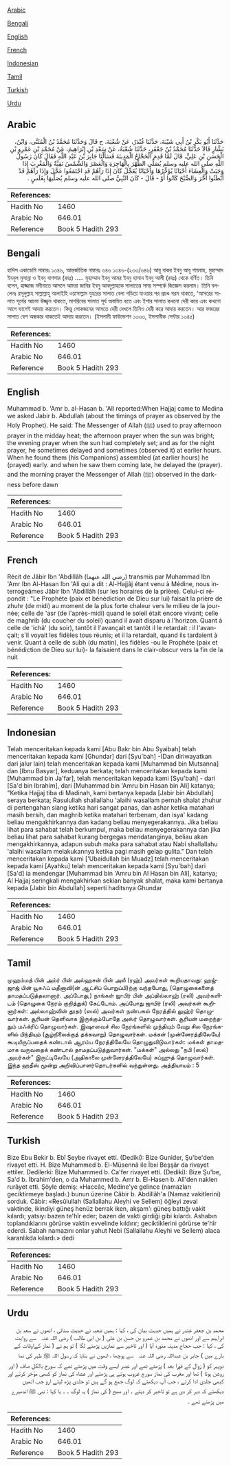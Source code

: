[Arabic](#arabic)

[Bengali](#bengali)

[English](#english)

[French](#french)

[Indonesian](#indonesian)

[Tamil](#tamil)

[Turkish](#turkish)

[Urdu](#urdu)

## Arabic


<div dir="rtl" lang="ar" style={{fontSize:'larger',backgroundColor:'#f8f9fa',padding:20}}>
حَدَّثَنَا أَبُو بَكْرِ بْنُ أَبِي شَيْبَةَ، حَدَّثَنَا غُنْدَرٌ، عَنْ شُعْبَةَ، ح قَالَ وَحَدَّثَنَا مُحَمَّدُ بْنُ الْمُثَنَّى، وَابْنُ، بَشَّارٍ قَالاَ حَدَّثَنَا مُحَمَّدُ بْنُ جَعْفَرٍ، حَدَّثَنَا شُعْبَةُ، عَنْ سَعْدِ بْنِ إِبْرَاهِيمَ، عَنْ مُحَمَّدِ بْنِ عَمْرِو بْنِ الْحَسَنِ بْنِ عَلِيٍّ، قَالَ لَمَّا قَدِمَ الْحَجَّاجُ الْمَدِينَةَ فَسَأَلْنَا جَابِرَ بْنَ عَبْدِ اللَّهِ فَقَالَ كَانَ رَسُولُ اللَّهِ صلى الله عليه وسلم يُصَلِّي الظُّهْرَ بِالْهَاجِرَةِ وَالْعَصْرَ وَالشَّمْسُ نَقِيَّةٌ وَالْمَغْرِبَ إِذَا وَجَبَتْ وَالْعِشَاءَ أَحْيَانًا يُؤَخِّرُهَا وَأَحْيَانًا يُعَجِّلُ كَانَ إِذَا رَآهُمْ قَدِ اجْتَمَعُوا عَجَّلَ وَإِذَا رَآهُمْ قَدْ أَبْطَئُوا أَخَّرَ وَالصُّبْحَ كَانُوا أَوْ - قَالَ - كَانَ النَّبِيُّ صلى الله عليه وسلم يُصَلِّيهَا بِغَلَسٍ ‏.‏
</div>
<div style={{backgroundColor:'#f8f9fa',padding:20, marginBottom: 10}}><table> <thead> <tr> <th>References:</th> <th></th> </tr> </thead> <tbody><tr><td>Hadith No</td><td>1460</td></tr><tr><td>Arabic No</td><td>646.01</td></tr><tr><td>Reference</td><td>Book 5 Hadith 293</td></tr></tbody></table></div>

## Bengali


<div dir="ltr" lang="bn" style={{fontSize:'larger',backgroundColor:'#f8f9fa',padding:20}}>
হাদিস একাডেমি নাম্বারঃ ১৩৪৬, আন্তর্জাতিক নাম্বারঃ ৬৪৬ ১৩৪৬-(২৩৩/৬৪৬) আবূ বাকর ইবনু আবূ শায়বাহ, মুহাম্মাদ ইবনুল মুসান্না ও ইবনু বাশশার (রহঃ) ..... মুহাম্মাদ ইবনু আমর ইবনু হাসান ইবনু আলী (রহঃ) থেকে বর্ণিত। তিনি বলেন, হাজ্জাজ মদীনাতে আসলে আমরা জাবির ইবনু আবদুল্লাহকে সালাতের সময় সম্পর্কে জিজ্ঞেস করলাম। তিনি বললেনঃ রসূলুল্লাহ সাল্লাল্লাহু আলাইহি ওয়াসাল্লাম যুহরের সালাত বেলা গড়িয়ে যাওয়ার পর প্রচণ্ড গরম থাকতে, ‘আসরের সালাত সূর্যের আলো উজ্জ্বল থাকতে, মাগরিবের সালাত সূর্য অস্তমিত হতে এবং ইশার সালাত কখনো দেরী করে এবং কখনো আগে ভাগেই আদায় করতেন। কিন্তু লোকজনের আসতে দেরী দেখলে তিনিও দেরী করে আদায় করতেন। আর ফজরের সালাত বেশ অন্ধকার থাকতেই আদায় করতেন। (ইসলামী ফাউন্ডেশন ১৩৩৩, ইসলামীক সেন্টার ১৩৪৫)
</div>
<div style={{backgroundColor:'#f8f9fa',padding:20, marginBottom: 10}}><table> <thead> <tr> <th>References:</th> <th></th> </tr> </thead> <tbody><tr><td>Hadith No</td><td>1460</td></tr><tr><td>Arabic No</td><td>646.01</td></tr><tr><td>Reference</td><td>Book 5 Hadith 293</td></tr></tbody></table></div>

## English


<div dir="ltr" lang="en" style={{fontSize:'larger',backgroundColor:'#f8f9fa',padding:20}}>
Muhammad b. 'Amr b. al-Hasan b. 'All reported:When Hajjaj came to Medina we asked Jabir b. Abdullah (about the timings of prayer as observed by the Holy Prophet). He said: The Messenger of Allah (ﷺ) used to pray afternoon prayer in the midday heat; the afternoon prayer when the sun was bright; the evening prayer when the sun had completely set; and as for the night prayer, he sometimes delayed and sometimes (observed it) at earlier hours. When he found them (his Companions) assembled (at earlier hours) he (prayed) early. and when he saw them coming late, he delayed the (prayer). and the morning prayer the Messenger of Allah (ﷺ) observed in the darkness before dawn
</div>
<div style={{backgroundColor:'#f8f9fa',padding:20, marginBottom: 10}}><table> <thead> <tr> <th>References:</th> <th></th> </tr> </thead> <tbody><tr><td>Hadith No</td><td>1460</td></tr><tr><td>Arabic No</td><td>646.01</td></tr><tr><td>Reference</td><td>Book 5 Hadith 293</td></tr></tbody></table></div>

## French


<div dir="ltr" lang="fr" style={{fontSize:'larger',backgroundColor:'#f8f9fa',padding:20}}>
Récit de Jâbir Ibn 'Abdillâh (رضي الله عنهما) transmis par Muhammad Ibn 'Amr Ibn Al-Hasan Ibn 'Ali qui a dit : Al-Hajjâj étant venu à Médine, nous interrogeâmes Jâbir Ibn 'Abdillâh (sur les horaires de la prière). Celui-ci répondit : "Le Prophète (paix et bénédiction de Dieu sur lui) faisait la prière de zhuhr (de midi) au moment de la plus forte chaleur vers le milieu de la journée; celle de 'asr (de l'après-midi) quand le soleil était encore vivant; celle de maghrib (du coucher du soleil) quand il avait disparu à l'horizon. Quant à celle de 'ichâ' (du soir), tantôt il l'avançait et tantôt il le retardait : il l'avançait; s'il voyait les fidèles tous réunis; et il la retardait, quand ils tardaient à venir. Quant à celle de subh (du matin), les fidèles -ou le Prophète (paix et bénédiction de Dieu sur lui)- la faisaient dans le clair-obscur vers la fin de la nuit
</div>
<div style={{backgroundColor:'#f8f9fa',padding:20, marginBottom: 10}}><table> <thead> <tr> <th>References:</th> <th></th> </tr> </thead> <tbody><tr><td>Hadith No</td><td>1460</td></tr><tr><td>Arabic No</td><td>646.01</td></tr><tr><td>Reference</td><td>Book 5 Hadith 293</td></tr></tbody></table></div>

## Indonesian


<div dir="ltr" lang="id" style={{fontSize:'larger',backgroundColor:'#f8f9fa',padding:20}}>
Telah menceritakan kepada kami [Abu Bakr bin Abu Syaibah] telah menceritakan kepada kami [Ghundar] dari [Syu'bah] -(Dan diriwayatkan dari jalur lain) telah menceritakan kepada kami [Muhammad bin Mutsanna] dan [Ibnu Basyar], keduanya berkata; telah menceritakan kepada kami [Muhammad bin Ja'far], telah menceritakan kepada kami [Syu'bah] - dari [Sa'd bin Ibrahim], dari [Muhammad bin 'Amru bin Hasan bin Ali] katanya; "Ketika Hajjaj tiba di Madinah, kami bertanya kepada [Jabir bin Abdullah] seraya berkata; Rasulullah shallallahu 'alaihi wasallam pernah shalat zhuhur di pertengahan siang ketika hari sangat panas, dan ashar ketika matahari masih bersih, dan maghrib ketika matahari terbenam, dan isya' kadang beliau mengakhirkannya dan kadang beliau menyegerakannya. Jika beliau lihat para sahabat telah berkumpul, maka beliau menyegerakannya dan jika beliau lihat para sahabat kurang bergegas mendatanginya, beliau akan mengakhirkannya, adapun subuh maka para sahabat atau Nabi shallallahu 'alaihi wasallam melakukannya ketika pagi masih gelap gulita." Dan telah menceritakan kepada kami ['Ubaidullah bin Muadz] telah menceritakan kepada kami [Ayahku] telah menceritakan kepada kami [Syu'bah] dari [Sa'd] ia mendengar [Muhammad bin 'Amru bin Al Hasan bin Ali], katanya; Al Hajjaj seringkali mengakhirkan sekian banyak shalat, maka kami bertanya kepada [Jabir bin Abdullah] seperti haditsnya Ghundar
</div>
<div style={{backgroundColor:'#f8f9fa',padding:20, marginBottom: 10}}><table> <thead> <tr> <th>References:</th> <th></th> </tr> </thead> <tbody><tr><td>Hadith No</td><td>1460</td></tr><tr><td>Arabic No</td><td>646.01</td></tr><tr><td>Reference</td><td>Book 5 Hadith 293</td></tr></tbody></table></div>

## Tamil


<div dir="ltr" lang="ta" style={{fontSize:'larger',backgroundColor:'#f8f9fa',padding:20}}>
முஹம்மத் பின் அம்ர் பின் அல்ஹசன் பின் அலீ (ரஹ்) அவர்கள் கூறியதாவது: ஹஜ்ஜாஜ் பின் யூசுஃப் மதீனாவி(ன் ஆட்சிப் பொறுப்பி)ற்கு வந்தபோது, (தொழுகைகளைத் தாமதப்படுத்தலானார். அப்போது,) நாங்கள் ஜாபிர் பின் அப்தில்லாஹ் (ரலி) அவர்களிடம் (தொழுகை நேரம் குறித்துக்) கேட்டோம். அப்போது ஜாபிர் (ரலி) அவர்கள் கூறினார்கள்: அல்லாஹ்வின் தூதர் (ஸல்) அவர்கள் நண்பகல் நேரத்தில் லுஹ்ர் தொழுவார்கள். சூரியன் தெளிவாக இருக்கும்போதே அஸ்ர் தொழுவார்கள். சூரியன் மறைந்ததும் மஃக்ரிப் தொழுவார்கள். இஷாவைச் சில நேரங்களில் முந்தியும் வேறு சில நேரங்களில் பிந்தியும் (சூழ்நிலைக்குத் தக்கவாறு) தொழுவார்கள். மக்கள் (முன்னேரத்திலேயே) கூடியிருப்பதைக் கண்டால் ஆரம்ப நேரத்திலேயே தொழுதுவிடுவார்கள்: மக்கள் தாமதமாக வருவதைக் கண்டால் தாமதப்படுத்துவார்கள். "மக்கள்" அல்லது "நபி (ஸல்) அவர்கள்" இருட்டிலேயே (அதிகாலை முன்னேரத்திலேயே) சுப்ஹுத் தொழுவார்கள். இந்த ஹதீஸ் மூன்று அறிவிப்பாளர்தொடர்களில் வந்துள்ளது. அத்தியாயம் : 5
</div>
<div style={{backgroundColor:'#f8f9fa',padding:20, marginBottom: 10}}><table> <thead> <tr> <th>References:</th> <th></th> </tr> </thead> <tbody><tr><td>Hadith No</td><td>1460</td></tr><tr><td>Arabic No</td><td>646.01</td></tr><tr><td>Reference</td><td>Book 5 Hadith 293</td></tr></tbody></table></div>

## Turkish


<div dir="ltr" lang="tr" style={{fontSize:'larger',backgroundColor:'#f8f9fa',padding:20}}>
Bize Ebu Bekir b. Ebî Şeybe rivayet etti. (Dediki): Bize Gunider, Şu'be'den rivayet etti. H. Bize Muhammed b. El-Müsennâ ile İbııi Beşşâr da rivayet ettiler. Dedilerki: Bize Muhammed b. Ca'fer rivayet etti. (Dediki): Bize Şu'be, Sa'd b. İbrahim'den, o da Muhammed b. Amr b. El-Hasen b. Alî'den naklen rurâyet etti. Şöyle demiş: «Haccâc, Medine'ye gelince (namazları geciktirmeye başladı.) bunun üzerine Câbir b. Abdillâh'a (Namaz vakitlerini) sorduk. Câbir: «Resûlullah (Sallallahu Aleyhi ve Sellem) öğleyi zeval vaktinde, ikindiyi güneş henüz berrak iken, akşam'ı güneş battığı vakit kılardı; yatsıyı bazen te'hîr eder; bazen de vakti girdiği gibi kılardı. Ashabın toplandıklarını görürse vaktin evvelinde kıldırır; geciktiklerini görürse te'hîr ederdi. Sabah namazını onlar yahut Nebi (Sallallahu Aleyhi ve Sellem) alaca karanlıkda kılardı.» dedi
</div>
<div style={{backgroundColor:'#f8f9fa',padding:20, marginBottom: 10}}><table> <thead> <tr> <th>References:</th> <th></th> </tr> </thead> <tbody><tr><td>Hadith No</td><td>1460</td></tr><tr><td>Arabic No</td><td>646.01</td></tr><tr><td>Reference</td><td>Book 5 Hadith 293</td></tr></tbody></table></div>

## Urdu


<div dir="rtl" lang="ur" style={{fontSize:'larger',backgroundColor:'#f8f9fa',padding:20}}>
محمد بن جعفر غندر نے ہمیں حدیث بیان کی ، کہا : ہمیں شعبہ نے حدیث سنائی ، انھوں نے سعد بن ابراہیم سے اور انھوں نے محمد بن عمرو بن حسن بن علی ( بن ابی طالب ) ‌رضی ‌اللہ ‌عنہ ‌ ‌ سے روایت کی ، کہا : جب حجاج مدینہ منورہ آیا ( اور تاخیر سے نمازیں پڑھنے لگا ) تو ہم نے ( نماز کےاوقات کے بارے میں ) جابر بن عبداللہ ‌رضی ‌اللہ ‌عنہ ‌ ‌ سے پوچھا ، انھوں نے بتایا کہ رسول اللہ ﷺ ظہر کی نما دوپہر کو ( زوال کے فورا بعد ) پڑھتے تھے اور عصر ایسے وقت میں پڑھتے تھے کہ سورج بالکل صاف ( اور روشن ہوتا ) تھا اور مغرب کی نماز سورج غروب ہوتے ہی پڑھتے اور عشاء کی نماز کو کبھی مؤخر کرتے اور کبھی جلدی ادا کرتے ، جب آپ دیکھتے کہ لوگ جمع ہو گے ہیں تو جلدی پڑھ لیتے ارو جب انھیں دیکھتے کہ دیر کر دی ہے تو تاخیر کر دیتے ۔ اور صبح ( کی نماز ) یہ لوگ ۔ ۔ یا کہا : نبی ﷺ اندھیرے میں پڑھتے تھے ۔
</div>
<div style={{backgroundColor:'#f8f9fa',padding:20, marginBottom: 10}}><table> <thead> <tr> <th>References:</th> <th></th> </tr> </thead> <tbody><tr><td>Hadith No</td><td>1460</td></tr><tr><td>Arabic No</td><td>646.01</td></tr><tr><td>Reference</td><td>Book 5 Hadith 293</td></tr></tbody></table></div>